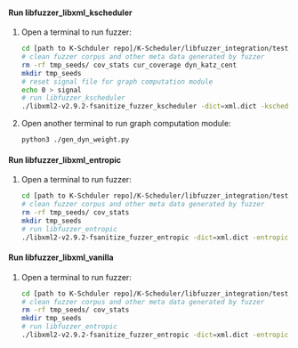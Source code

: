 #### Run libfuzzer_libxml_kscheduler
1. Open a terminal to run fuzzer:
    ```sh
    cd [path to K-Schduler repo]/K-Scheduler/libfuzzer_integration/test_programs/libxml/kscheduler 
    # clean fuzzer corpus and other meta data generated by fuzzer
    rm -rf tmp_seeds/ cov_stats cur_coverage dyn_katz_cent 
    mkdir tmp_seeds
    # reset signal file for graph computation module
    echo 0 > signal
    # run libfuzzer_kscheduler
    ./libxml2-v2.9.2-fsanitize_fuzzer_kscheduler -dict=xml.dict -kscheduler=1 -min_num_mutations_for_each_seed=200 ./tmp_seeds/ seeds/
    ```
2. Open another terminal to run graph computation module:
    ```sh
    python3 ./gen_dyn_weight.py
    ```

#### Run libfuzzer_libxml_entropic
1. Open a terminal to run fuzzer:
    ```sh
    cd [path to K-Schduler repo]/K-Scheduler/libfuzzer_integration/test_programs/libxml/entropic 
    # clean fuzzer corpus and other meta data generated by fuzzer
    rm -rf tmp_seeds/ cov_stats  
    mkdir tmp_seeds
    # run libfuzzer_entropic
    ./libxml2-v2.9.2-fsanitize_fuzzer_entropic -dict=xml.dict -entropic=1 ./tmp_seeds/ seeds/
    ```

#### Run libfuzzer_libxml_vanilla
1. Open a terminal to run fuzzer:
    ```sh
    cd [path to K-Schduler repo]/K-Scheduler/libfuzzer_integration/test_programs/libxml/vanilla 
    # clean fuzzer corpus and other meta data generated by fuzzer
    rm -rf tmp_seeds/ cov_stats  
    mkdir tmp_seeds
    # run libfuzzer_entropic
    ./libxml2-v2.9.2-fsanitize_fuzzer_entropic -dict=xml.dict -entropic=0 ./tmp_seeds/ seeds/
    ```
